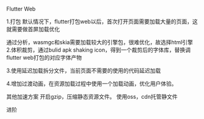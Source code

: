 Flutter Web

1.打包
默认情况下，flutter打包web以后，首次打开页面需要加载大量的页面，这就需要做首屏加载优化

通过分析，wasmgc和skia需要加载较大的引擎包，很难优化，故选择html引擎
2.体积裁剪，通过bulid apk shaking icon，得到一个裁剪后的字体库，替换调flutter web打包的对应字体产物

3.使用延迟加载拆分文件，当前页面不需要的使用的代码延迟加载

4.增加过渡动画，在资源加载过程中使用一个加载动画，优化用户体验。

其他加速方案
开启gzip，压缩静态资源文件。
使用oss，cdn托管静文件

进阶



